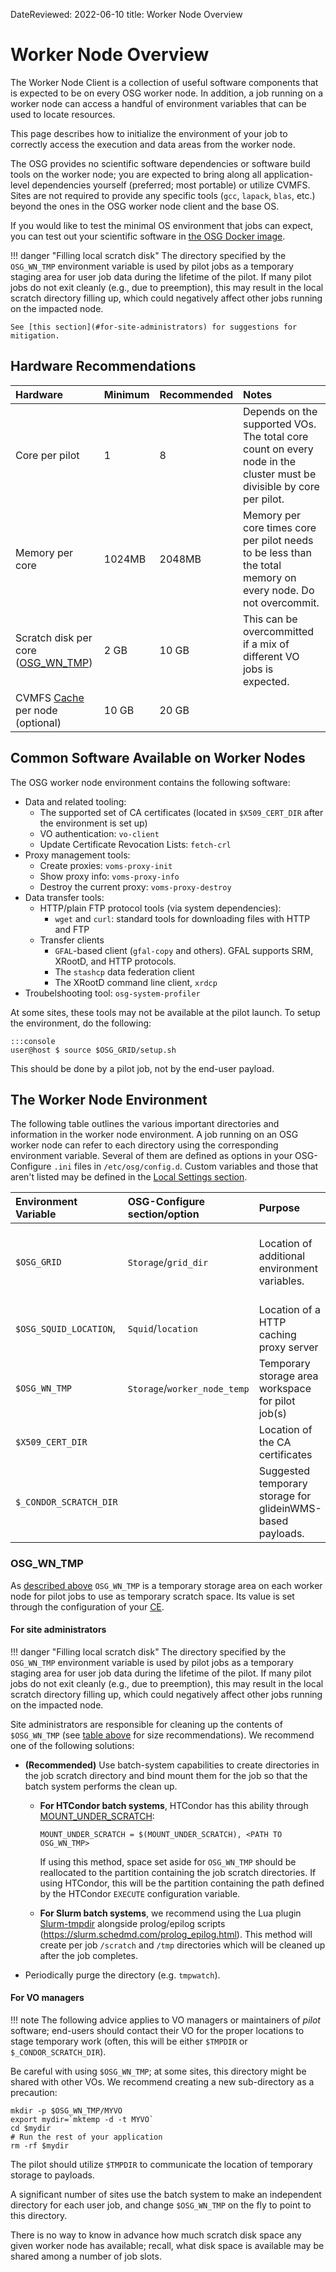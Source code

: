 DateReviewed: 2022-06-10
title: Worker Node Overview

Worker Node Overview
====================

The Worker Node Client is a collection of useful software components that is expected to be on every OSG worker node. In addition, a job running on a worker node can access a handful of environment variables that can be used to locate resources.

This page describes how to initialize the environment of your job to correctly access the execution and data areas from the worker node.

The OSG provides no scientific software dependencies or software build tools on the worker node; you are expected to bring along all application-level dependencies yourself (preferred; most portable) or utilize CVMFS. Sites are not required to provide any specific tools (`gcc`, `lapack`, `blas`, etc.) beyond the ones in the OSG worker node client and the base OS.

If you would like to test the minimal OS environment that jobs can expect, you can test out your scientific software in [the OSG Docker image](https://hub.docker.com/r/opensciencegrid/osg-wn/).

!!! danger "Filling local scratch disk"
    The directory specified by the `OSG_WN_TMP` environment variable is used by pilot jobs as a temporary staging area
    for user job data during the lifetime of the pilot.
    If many pilot jobs do not exit cleanly (e.g., due to preemption), this may result in the local scratch directory
    filling up, which could negatively affect other jobs running on the impacted node.

    See [this section](#for-site-administrators) for suggestions for mitigation.

Hardware Recommendations
------------------------
| Hardware               | Minimum | Recommended                         | Notes                                             |
|:-----------------------|:--------|:----------------------|:--------------------------------------------------|
|Core per pilot                   |  1      |8                      | Depends on the supported VOs. The total core count on every node in the cluster must be divisible by core per pilot.|
|Memory per core                 | 1024MB  | 2048MB                  | Memory per core times core per pilot needs to be less than the total memory on every node. Do not overcommit. |
|Scratch disk per core ([OSG_WN_TMP](#osg_wn_tmp))| 2 GB    | 10 GB                  | This can be overcommitted if a mix of different VO jobs is expected.|
|CVMFS [Cache](install-cvmfs.md#before-starting) per node (optional) | 10 GB | 20 GB | |


Common Software Available on Worker Nodes
-----------------------------------------

The OSG worker node environment contains the following software:

-   Data and related tooling:
    -   The supported set of CA certificates (located in `$X509_CERT_DIR` after the environment is set up)
    -   VO authentication: `vo-client`
    -   Update Certificate Revocation Lists: `fetch-crl`
-   Proxy management tools:
    -   Create proxies: `voms-proxy-init`
    -   Show proxy info: `voms-proxy-info`
    -   Destroy the current proxy: `voms-proxy-destroy`
-   Data transfer tools:
    -   HTTP/plain FTP protocol tools (via system dependencies):
        -   `wget` and `curl`: standard tools for downloading files with HTTP and FTP
    -   Transfer clients
        -   `GFAL`-based client (`gfal-copy` and others).  GFAL supports SRM, XRootD, and HTTP protocols.
        -   The `stashcp` data federation client
        -   The XRootD command line client, `xrdcp` 
-   Troubelshooting tool: `osg-system-profiler`

At some sites, these tools may not be available at the pilot launch.  To setup the environment, do the following:

    :::console
    user@host $ source $OSG_GRID/setup.sh

This should be done by a pilot job, not by the end-user payload.

The Worker Node Environment
---------------------------

The following table outlines the various important directories and information in the worker node environment.
A job running on an OSG worker node can refer to each directory using the corresponding environment variable.
Several of them are defined as options in your OSG-Configure `.ini` files in `/etc/osg/config.d`.
Custom variables and those that aren't listed may be defined in the [Local Settings section](../other/configuration-with-osg-configure.md#local-settings).

| Environment Variable   | OSG-Configure section/option      | Purpose                                                    | Notes                                                                                                                         |
|:-----------------------|:------------------------------|:-----------------------------------------------------------|:------------------------------------------------------------------------------------------------------------------------------|
| `$OSG_GRID`            | `Storage`/`grid_dir`          | Location of additional environment variables.              | Pilots should source `$OSG_GRID/setup.sh` in order to guarantee the environment contains the worker node binaries in `$PATH`. |
| `$OSG_SQUID_LOCATION`, | `Squid`/`location`            | Location of a HTTP caching proxy server                    | Utilize this service for downloading files via HTTP for cache-friendly workflows.                                             |
| `$OSG_WN_TMP`          | `Storage`/`worker_node_temp`  | Temporary storage area workspace for pilot job(s)          | Local to each worker node. See [this section](#osg_wn_tmp) below for details.                   |
| `$X509_CERT_DIR`       |                               | Location of the CA certificates                            | If not defined, defaults to `/etc/grid-security/certificates`.                                                                |
| `$_CONDOR_SCRATCH_DIR` |                               | Suggested temporary storage for glideinWMS-based payloads. | Users should prefer this environment variable over `$OSG_WN_TMP` if running inside glideinWMS.                                |

### OSG_WN_TMP ###

As [described above](#the-worker-node-environment) `OSG_WN_TMP` is a temporary storage area on each worker node for
pilot jobs to use as temporary scratch space.
Its value is set through the configuration of your [CE](../compute-element/install-htcondor-ce.md#automatic-configuration).

#### For site administrators  ####

!!! danger "Filling local scratch disk"
    The directory specified by the `OSG_WN_TMP` environment variable is used by pilot jobs as a temporary staging area
    for user job data during the lifetime of the pilot.
    If many pilot jobs do not exit cleanly (e.g., due to preemption), this may result in the local scratch directory
    filling up, which could negatively affect other jobs running on the impacted node.

Site administrators are responsible for cleaning up the contents of `$OSG_WN_TMP`
(see [table above](#hardware-recommendations) for size recommendations).
We recommend one of the following solutions:

- **(Recommended)** Use batch-system capabilities to create directories in the job scratch directory and bind mount
  them for the job so that the batch system performs the clean up.

    -   **For HTCondor batch systems**, HTCondor has this ability through
        [MOUNT\_UNDER\_SCRATCH](https://htcondor.readthedocs.io/en/lts/admin-manual/configuration-macros.html#MOUNT_UNDER_SCRATCH):

            MOUNT_UNDER_SCRATCH = $(MOUNT_UNDER_SCRATCH), <PATH TO OSG_WN_TMP>

        If using this method, space set aside for `OSG_WN_TMP` should be reallocated to the partition containing the job
        scratch directories.
        If using HTCondor, this will be the partition containing the path defined by the HTCondor `EXECUTE`
        configuration variable.

    - **For Slurm batch systems**, we recommend using the Lua plugin
      [Slurm-tmpdir](https://github.com/unlhcc/slurm-tmpdir/) alongside prolog/epilog scripts
      (<https://slurm.schedmd.com/prolog_epilog.html>).
      This method will create per job `/scratch` and `/tmp` directories which will be cleaned up after the job
      completes.

- Periodically purge the directory (e.g. `tmpwatch`).

#### For VO managers ####

!!! note
    The following advice applies to VO managers or maintainers of *pilot* software; end-users should contact their VO
    for the proper locations to stage temporary work (often, this will be either `$TMPDIR` or `$_CONDOR_SCRATCH_DIR`).

Be careful with using `$OSG_WN_TMP`; at some sites, this directory might be shared with other VOs. We recommend creating a new sub-directory as a precaution:

```shell
mkdir -p $OSG_WN_TMP/MYVO
export mydir=`mktemp -d -t MYVO`
cd $mydir
# Run the rest of your application
rm -rf $mydir
```

The pilot should utilize `$TMPDIR` to communicate the location of temporary storage to payloads.

A significant number of sites use the batch system to make an independent directory for each user job, and change `$OSG_WN_TMP` on the fly to point to this directory.

There is no way to know in advance how much scratch disk space any given worker node has available; recall, what disk space is available may be shared among a number of job slots.
